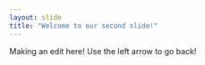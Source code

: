 ```yaml
---
layout: slide
title: "Welcome to our second slide!"
---
```

Making an edit here!
Use the left arrow to go back!
